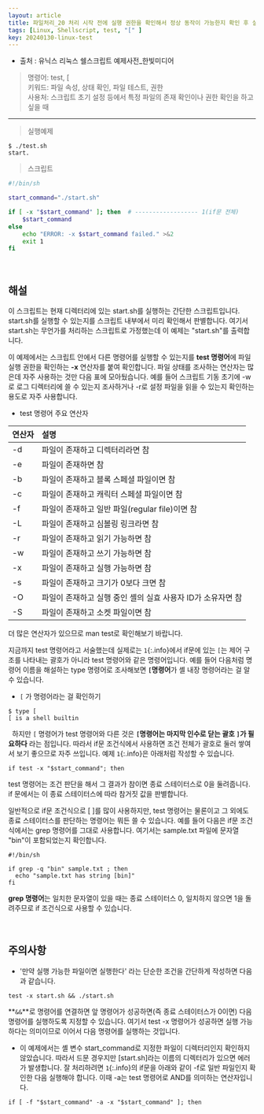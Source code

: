 ```yaml
---
layout: article
title: 파일처리_20 처리 시작 전에 실행 권한을 확인해서 정상 동작이 가능한지 확인 후 실행하기
tags: [Linux, Shellscript, test, "[" ]
key: 20240130-linux-test
---
```


- 출처 : 유닉스 리눅스 쉘스크립트 예제사전_한빛미디어

> 명령어: test,  [  
> 키워드: 파일 속성, 상태 확인, 파일 테스트, 권한   
> 사용처: 스크립트 초기 설정 등에서 특정 파일의 존재 확인이나 권한 확인을 하고 싶을 때
 
--- 

> 실행예제

```
$ ./test.sh
start.
```

> 스크립트

```bash
#!/bin/sh

start_command="./start.sh"

if [ -x "$start_command" ]; then  # ------------------ 1(if문 전체)
    $start_command
else
    echo "ERROR: -x $start_command failed." >&2
    exit 1
fi
```

&nbsp;
&nbsp;

## **해설**

이 스크립트는 현재 디렉터리에 있는 start.sh를 실행하는 간단한 스크립트입니다. start.sh를 실행할 수 있는지를 스크립트 내부에서 미리 확인해서 판별합니다. 여기서 start.sh는 무언가를 처리하는 스크립트로 가정했는데 이 예제는 "start.sh"를 출력합니다.

이 예제에서는 스크립트 안에서 다른 명령어를 실행할 수 있는지를 **test 명령어**에 파일실행 권한을 확인하는 **-x** 연산자를 붙여 확인합니다. 파일 상태를 조사하는 연산자는 많은데 자주 사용하는 것만 다음 표에 모아뒀습니다. 예를 들어 스크립트 기동 초기에 -w로 로그 디렉터리에 쓸 수 있는지 조사하거나 -r로 설정 파일을 읽을 수 있는지 확인하는 용도로 자주 사용합니다.

- test 명령어 주요 연산자

|연산자|설명|
|:----|:---|
|-d|파일이 존재하고 디렉터리라면 참|
|-e|파일이 존재하면 참|
|-b|파일이 존재하고 블록 스페셜 파일이면 참|
|-c|파일이 존재하고 캐릭터 스페셜 파일이면 참|
|-f|파일이 존재하고 일반 파일(regular file)이면 참|
|-L|파일이 존재하고 심볼링 링크라면 참|
|-r|파일이 존재하고 읽기 가능하면 참|
|-w|파일이 존재하고 쓰기 가능하면 참|
|-x|파일이 존재하고 실행 가능하면 참|
|-s|파일이 존재하고 크기가 0보다 크면 참|
|-O|파일이 존재하고 실행 중인 셸의 실효 사용자 ID가 소유자면 참|
|-S|파일이 존재하고 소켓 파일이면 참|

더 많은 연산자가 있으므로 man test로 확인해보기 바랍니다.

지금까지 test 명령어라고 서술했는데 실제로는 `1`{:.info}에서 if문에 있는 `[`는 제어 구조를 나타내는 괄호가 아니라 test 명령어와 같은 명령어입니다. 예를 들어 다음처럼 명령어 이름을 해설하는 type 명령어로 조사해보면 **`[`명령어**가 셸 내장 명령어라는 걸 알 수 있습니다.

- `[` 가 명령어라는 걸 확인하기
```
$ type [
[ is a shell builtin
```
 
하지만 `[` 명령어가 test 명령어와 다른 것은 **`[`명령어는 마지막 인수로 닫는 괄호 `]`가 필요하다** 라는 점입니다. 따라서 if문 조건식에서 사용하면 조건 전체가 괄호로 둘러 쌓여서 보기 좋으므로 자주 쓰입니다. 예제 `1`{:.info}은 아래처럼 작성할 수 있습니다.
```
if test -x "$start_command"; then
```
test 명령어는 조건 판단을 해서 그 결과가 참이면 종료 스테이터스로 0을 둘려줍니다.  
if 문에서는 이 종료 스테이터스에 따라 참거짓 값을 판별합니다.

일반적으로 if문 조건식으로 [ ]를 많이 사용하지만, test 명령어는 물론이고 그 외에도 종료 스테이터스를 판단하는 명령어는 뭐든 쓸 수 있습니다. 
예를 들어 다음은 if문 조건식에서는 grep 명령어를 그대로 사용합니다. 여기서는 sample.txt 파일에 문자열 "bin"이 포함되었는지 확인합니다.
```
#!/bin/sh

if grep -q "bin" sample.txt ; then
  echo "sample.txt has string [bin]"
fi
```

**grep 명령어**는 일치한 문자열이 있을 때는 종료 스테이터스 0, 일치하지 않으면 1을 돌려주므로 if 조건식으로 사용할 수 있습니다.

&nbsp;
&nbsp;

## **주의사항**

- '만약 실행 가능한 파일이면 실행한다' 라는 단순한 조건을 간단하게 작성하면 다음과 같습니다.
```
test -x start.sh && ./start.sh
```

**`&&`**로 명령어를 연결하면 앞 명령어가 성공하면(즉 종료 스테이터스가 0이면) 다음 명령어를 실행하도록 지정할 수 있습니다. 여기서 test -x 명령어가 성공하면 실행 가능하다는 의미이므로 이어서 다음 명령어를 실행하는 것입니다.
 
- 이 예제에서는 셸 변수 start_command로 지정한 파일이 디렉터리인지 확인하지 않았습니다. 따라서 드문 경우지만 [start.sh]라는 이름의 디렉터리가 있으면 에러가 발생합니다. 잘 처리하려면 `1`{:.info}의 if문을 아래와 같이 -f로 일반 파일인지 확인한 다음 실행해야 합니다. 이때 -a는 test 명령어로 AND를 의미하는 연산자입니다.
```
if [ -f "$start_command" -a -x "$start_command" ]; then
```


